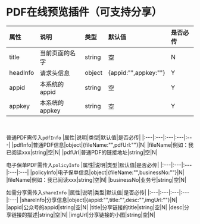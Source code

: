 
PDF在线预览插件（可支持分享）
===

|属性|说明|类型|默认值|是否必传|
|:---|:---|:---|:---|:---|
|title|当前页面的名字|string|空|N|
|headInfo|请求头信息|object|{appid:"",appkey:""}|Y|
|appid|本系统的appid|string|空|Y|
|appkey|本系统的appkey|string|空|Y|
<br>

普通PDF需传入`pdfInfo`
|属性|说明|类型|默认值|是否必传|
|:---|:---|:---|:---|:---|
|pdfInfo|普通PDF信息|object|{fileName:"",pdfUrl:""}|N|
|fileName|例如：我已阅读xxx|string|空|N|
|pdfUrl|普通PDF的链接地址|string|空|N|
<br>

电子保单PDF需传入`policyInfo`
|属性|说明|类型|默认值|是否必传|
|:---|:---|:---|:---|:---|
|policyInfo|电子保单信息|object|{fileName:"",businessNo:""}|N|
|fileName|例如：我已阅读xxx|string|空|N|
|businessNo|业务号|string|空|N|
<br>

如需分享需传入`shareInfo`
|属性|说明|类型|默认值|是否必传|
|:---|:---|:---|:---|:---|
|shareInfo|分享信息|object|{appid:"",title:"",desc:"",imgUrl:""}|N|
|appid|公众号的appid|string|空|N|
|title|分享链接的title|string|空|N|
|desc|分享链接的描述|string|空|N|
|imgUrl|分享链接的小图|string|空|N|
<br>